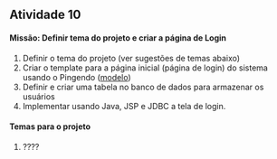 ## Atividade 10
#### Missão: Definir tema do projeto e criar a página de Login

1. Definir o tema do projeto (ver sugestões de temas abaixo)
2. Criar o template para a página inicial (página de login) do sistema usando o Pingendo (<a href="Template-PaginaInicial.png">modelo</a>)
3. Definir e criar uma tabela no banco de dados para armazenar os usuários
4. Implementar usando Java, JSP e JDBC a tela de login.



#### Temas para o projeto ####
1. ????
